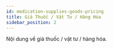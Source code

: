```yaml
---
id: medication-supplies-goods-pricing
title: Giá Thuốc / Vật Tư / Hàng Hóa
sidebar_position: 2
---
```


Nội dung về giá thuốc / vật tư / hàng hóa.
